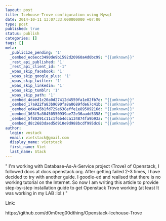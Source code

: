 ```yaml
---
layout: post
title: Icehouse-Trove configuration using Mysql
date: 2014-10-11 13:07:33.000000000 +07:00
type: post
published: true
status: publish
categories: []
tags: []
meta:
  _publicize_pending: '1'
  _oembed_ec6ecc3490de9b1592d20960a4d0bc99: "{{unknown}}"
  _rest_api_published: '1'
  _rest_api_client_id: "-1"
  _wpas_skip_facebook: '1'
  _wpas_skip_google_plus: '1'
  _wpas_skip_twitter: '1'
  _wpas_skip_linkedin: '1'
  _wpas_skip_tumblr: '1'
  _wpas_skip_path: '1'
  _oembed_4eaed1c20a0d27412d4559fa1e82fb7e: "{{unknown}}"
  _oembed_17a922fa83b9690fa8a0689fde67c41b: "{{unknown}}"
  _oembed_ed4e45b1fd729e638effe1e89509216d: "{{unknown}}"
  _oembed_363f5a30450550939ae72e36aadd5358: "{{unknown}}"
  _oembed_5f80291c11c1f6b4dca134874fa9b93a: "{{unknown}}"
  _oembed_d8c2683daed5d910e9d988bcdf995dc8: "{{unknown}}"
author:
  login: vnstack
  email: vietstack@gmail.com
  display_name: vietstack
  first_name: Viet
  last_name: Stack
---
```

<p>" I'm working with Database-As-A-Service project (Trove) of Openstack, I followed docs at docs.openstack.org. After getting failed 2-3 times, I have decided to try with another guide. I goodle-ed and realised that there is no working tutorial on the Internet. So now I am writing this article to provide step-by-step installation guide to get Openstack Trove working (at least It was working in my LAB :lol:) "</p>
<p>Link:</p>
<p>https://github.com/d0m0reg00dthing/Openstack-Icehouse-Trove</p>
